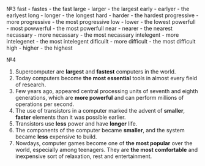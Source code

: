 №3
fast - fastes - the fast
large - larger - the largest
early - earlyer - the earlyest
long - longer - the longest
hard - harder - the hardest
progressive - more progressive - the most progressive
low - lower - the lowest
powerfull - most powwerful - the most powerfull
near - nearer - the nearest
necassary - more necassary - the most necassary
intelegent - more intelegenet - the most intelegent
dificuilt - more difficult - the most difficult
high - higher - the highest

№4
1) Supercomputer are **largest** and **fastest** computers in the world.
2) Today computers become **the most essential** tools in almost every field of research.
3) Few years ago, appeared central processing units of seventh and eighth generations, which are **more powerful** and can perform millions of operations per second.
4) The use of transistors in a computer marked the advent of **smaller**, **faster** elements than it was possible earlier.
5) Transistors use **less** power and have **longer** life.
6) The components of the computer became **smaller**, and the system became **less** expensive to build.
7) Nowdays, computer games become one of **the most popular** over the world, especially among teenagers. They are **the most comfortable** and inexpensive sort of relaxation, rest and entertainment. 
